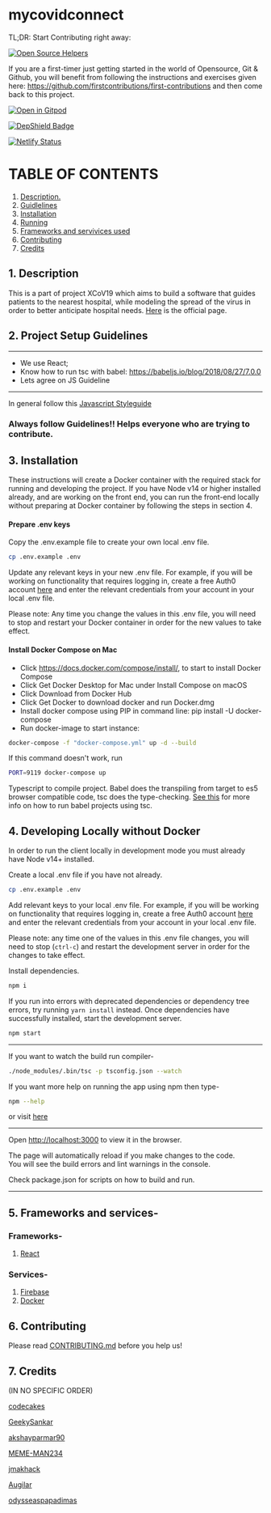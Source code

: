 # mycovidconnect

TL;DR: Start Contributing right away:

[![Open Source Helpers](https://www.codetriage.com/xcov19/mycovidconnect/badges/users.svg)](https://www.codetriage.com/xcov19/mycovidconnect)

If you are a first-timer just getting started in the world of Opensource, Git & Github, you will benefit from following the instructions and exercises given here: https://github.com/firstcontributions/first-contributions and then come back to this project.

[![Open in Gitpod](https://gitpod.io/button/open-in-gitpod.svg)](https://gitpod.io/#snapshot/0e4d8fcb-7196-40e7-9a52-b3265551c5c4)

[![DepShield Badge](https://depshield.sonatype.org/badges/Xcov19/mycovidconnect/depshield.svg)](https://depshield.github.io)

[![Netlify Status](https://api.netlify.com/api/v1/badges/38c2a5f4-bac5-4bec-8d11-a9f08b5b6f71/deploy-status)](https://app.netlify.com/sites/dreamy-keller-b8ad36/deploys)

# TABLE OF CONTENTS

1. [ Description. ](#desc)
2. [ Guidlelines ](#guide)
3. [ Installation ](#ins)
4. [ Running ](#run)
5. [ Frameworks and servivices used ](#fra)
6. [ Contributing ](#cont)
7. [ Credits ](#cre)

<a name="desc"></a>

## 1. Description

This is a part of project XCoV19 which aims to build a software that guides patients to the nearest hospital, while modeling the spread of the virus in order to better anticipate hospital needs. [Here](https://www.mycovidconnect.com/) is the official page.

<a name="guide"></a>

## 2. Project Setup Guidelines

---

- We use React;
- Know how to run tsc with babel: https://babeljs.io/blog/2018/08/27/7.0.0
- Lets agree on JS Guideline<br>

---

In general follow this [Javascript Styleguide](https://google.github.io/styleguide/jsguide.html)

### Always follow Guidelines!! Helps everyone who are trying to contribute.

<a name="ins"></a>

## 3. Installation

These instructions will create a Docker container with the required stack for running and developing the project. If you have Node v14 or higher installed already, and are working on the front end, you can run the front-end locally without preparing at Docker container by following the steps in section 4.  
#### Prepare .env keys

Copy the .env.example file to create your own local .env file.

```bash
cp .env.example .env
```

Update any relevant keys in your new .env file. For example, if you will be working on functionality that requires logging in, create a free Auth0 account [here](https://auth0.com/signup?signUpData=%7B%22category%22%3A%22button%22%7D) and enter the relevant credentials from your account in your local .env file.

Please note: Any time you change the values in this .env file, you will need to stop and restart your Docker container in order for the new values to take effect.

#### Install Docker Compose on Mac

- Click https://docs.docker.com/compose/install/, to start to install Docker Compose
- Click Get Docker Desktop for Mac under Install Compose on macOS
- Click Download from Docker Hub
- Click Get Docker to download docker and run Docker.dmg
- Install docker compose using PIP in command line: pip install -U docker-compose
- Run docker-image to start instance:

```bash
docker-compose -f "docker-compose.yml" up -d --build
```

If this command doesn't work, run 

```bash
PORT=9119 docker-compose up
```

Typescript to compile project.
Babel does the transpiling from target to es5 browser compatible code, tsc does the type-checking.
[See this](https://babeljs.io/blog/2018/08/27/7.0.0) for more info on how to run babel projects using tsc.

<a name="run"></a>

## 4. Developing Locally without Docker

In order to run the client locally in development mode you must already have Node v14+ installed.

Create a local .env file if you have not already.

```bash
cp .env.example .env
```

Add relevant keys to your local .env file. For example, if you will be working on functionality that requires logging in, create a free Auth0 account [here](https://auth0.com/signup?signUpData=%7B%22category%22%3A%22button%22%7D) and enter the relevant credentials from your account in your local .env file.

Please note: any time one of the values in this .env file changes, you will need to stop (`ctrl-c`) and restart the development server in order for the changes to take effect.

Install dependencies.

```bash
npm i
```

If you run into errors with deprecated dependencies or dependency tree errors, try running `yarn install` instead. Once dependencies have successfully installed, start the development server.

```bash
npm start
```

---

If you want to watch the build run compiler-

```bash
./node_modules/.bin/tsc -p tsconfig.json --watch
```

If you want more help on running the app using npm then type-

```bash
npm --help
```

or visit [here](https://docs.npmjs.com/)

---

Open [http://localhost:3000](http://localhost:3000) to view it in the browser.

The page will automatically reload if you make changes to the code.<br>
You will see the build errors and lint warnings in the console.

Check package.json for scripts on how to build and run.

---

<a name="fra"></a>

## 5. Frameworks and services-

### Frameworks-

1. [React](https://reactjs.org/)

### Services-

1. [ Firebase ](https://firebase.google.com/)
2. [ Docker ](https://www.docker.com/)

<a name="cont"></a>

## 6. Contributing

Please read [CONTRIBUTING.md](/CONTRIBUTING.md) before you help us!

<a name="cre"></a>

## 7. Credits

(IN NO SPECIFIC ORDER)

[ codecakes ](https://github.com/codecakes)

[ GeekySankar ](https://github.com/GeekySankar)

[ akshayparmar90 ](https://github.com/akshayparmar90)

[ MEME-MAN234 ](https://github.com/MEME-MAN234)

[ jmakhack ](https://github.com/jmakhack)

[ Augilar ](https://github.com/Augilar)

[ odysseaspapadimas ](https://github.com/odysseaspapadimas)

